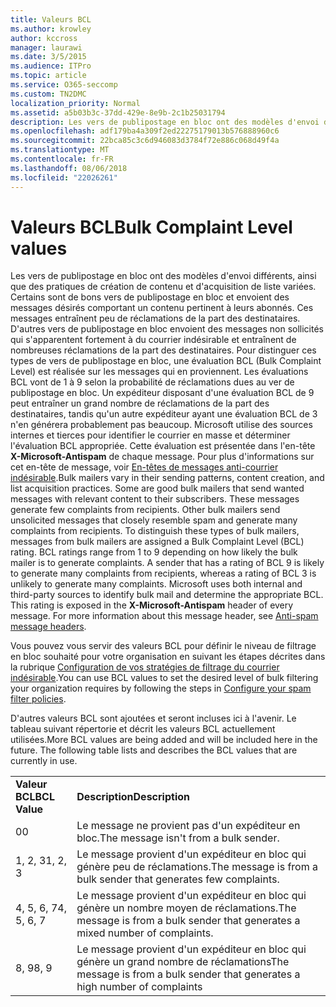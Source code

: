 ```yaml
---
title: Valeurs BCL
ms.author: krowley
author: kccross
manager: laurawi
ms.date: 3/5/2015
ms.audience: ITPro
ms.topic: article
ms.service: O365-seccomp
ms.custom: TN2DMC
localization_priority: Normal
ms.assetid: a5b03b3c-37dd-429e-8e9b-2c1b25031794
description: Les vers de publipostage en bloc ont des modèles d'envoi différents, ainsi que des pratiques de création de contenu et d'acquisition de liste variées. Certains sont de bons vers de publipostage en bloc et envoient des messages désirés comportant un contenu pertinent à leurs abonnés. Ces messages entraînent peu de réclamations de la part des destinataires. D'autres vers de publipostage en bloc envoient des messages non sollicités qui s'apparentent fortement à du courrier indésirable et entraînent de nombreuses réclamations de la part des destinataires. Pour distinguer ces types de vers de publipostage en bloc, une évaluation BCL (Bulk Complaint Level) est réalisée sur les messages qui en proviennent. Les évaluations BCL vont de 1 à 9 selon la probabilité de réclamations dues au ver de publipostage en bloc. Un expéditeur disposant d'une évaluation BCL de 9 peut entraîner un grand nombre de réclamations de la part des destinataires, tandis qu'un autre expéditeur ayant une évaluation BCL de 3 n'en générera probablement pas beaucoup. Microsoft utilise des sources internes et tierces pour identifier le courrier en masse et déterminer l'évaluation BCL appropriée. Cette évaluation est présentée dans l'en-tête X-Microsoft-Antispam de chaque message. Pour plus d'informations sur cet en-tête de message, voir En-têtes de messages anti-courrier indésirable.
ms.openlocfilehash: adf179ba4a309f2ed22275179013b576888960c6
ms.sourcegitcommit: 22bca85c3c6d946083d3784f72e886c068d49f4a
ms.translationtype: MT
ms.contentlocale: fr-FR
ms.lasthandoff: 08/06/2018
ms.locfileid: "22026261"
---
```

# <a name="bulk-complaint-level-values"></a><span data-ttu-id="acffd-112">Valeurs BCL</span><span class="sxs-lookup"><span data-stu-id="acffd-112">Bulk Complaint Level values</span></span>

<span data-ttu-id="acffd-p102">Les vers de publipostage en bloc ont des modèles d'envoi différents, ainsi que des pratiques de création de contenu et d'acquisition de liste variées. Certains sont de bons vers de publipostage en bloc et envoient des messages désirés comportant un contenu pertinent à leurs abonnés. Ces messages entraînent peu de réclamations de la part des destinataires. D'autres vers de publipostage en bloc envoient des messages non sollicités qui s'apparentent fortement à du courrier indésirable et entraînent de nombreuses réclamations de la part des destinataires. Pour distinguer ces types de vers de publipostage en bloc, une évaluation BCL (Bulk Complaint Level) est réalisée sur les messages qui en proviennent. Les évaluations BCL vont de 1 à 9 selon la probabilité de réclamations dues au ver de publipostage en bloc. Un expéditeur disposant d'une évaluation BCL de 9 peut entraîner un grand nombre de réclamations de la part des destinataires, tandis qu'un autre expéditeur ayant une évaluation BCL de 3 n'en générera probablement pas beaucoup. Microsoft utilise des sources internes et tierces pour identifier le courrier en masse et déterminer l'évaluation BCL appropriée. Cette évaluation est présentée dans l'en-tête **X-Microsoft-Antispam** de chaque message. Pour plus d'informations sur cet en-tête de message, voir [En-têtes de messages anti-courrier indésirable](anti-spam-message-headers.md).</span><span class="sxs-lookup"><span data-stu-id="acffd-p102">Bulk mailers vary in their sending patterns, content creation, and list acquisition practices. Some are good bulk mailers that send wanted messages with relevant content to their subscribers. These messages generate few complaints from recipients. Other bulk mailers send unsolicited messages that closely resemble spam and generate many complaints from recipients. To distinguish these types of bulk mailers, messages from bulk mailers are assigned a Bulk Complaint Level (BCL) rating. BCL ratings range from 1 to 9 depending on how likely the bulk mailer is to generate complaints. A sender that has a rating of BCL 9 is likely to generate many complaints from recipients, whereas a rating of BCL 3 is unlikely to generate many complaints. Microsoft uses both internal and third-party sources to identify bulk mail and determine the appropriate BCL. This rating is exposed in the **X-Microsoft-Antispam** header of every message. For more information about this message header, see [Anti-spam message headers](anti-spam-message-headers.md).</span></span> 
  
<span data-ttu-id="acffd-123">Vous pouvez vous servir des valeurs BCL pour définir le niveau de filtrage en bloc souhaité pour votre organisation en suivant les étapes décrites dans la rubrique [Configuration de vos stratégies de filtrage du courrier indésirable](configure-your-spam-filter-policies.md).</span><span class="sxs-lookup"><span data-stu-id="acffd-123">You can use BCL values to set the desired level of bulk filtering your organization requires by following the steps in [Configure your spam filter policies](configure-your-spam-filter-policies.md).</span></span>
  
<span data-ttu-id="acffd-p103">D'autres valeurs BCL sont ajoutées et seront incluses ici à l'avenir. Le tableau suivant répertorie et décrit les valeurs BCL actuellement utilisées.</span><span class="sxs-lookup"><span data-stu-id="acffd-p103">More BCL values are being added and will be included here in the future. The following table lists and describes the BCL values that are currently in use.</span></span>
  
|||
|:-----|:-----|
|<span data-ttu-id="acffd-126">**Valeur BCL**</span><span class="sxs-lookup"><span data-stu-id="acffd-126">**BCL Value**</span></span> <br/> |<span data-ttu-id="acffd-127">**Description**</span><span class="sxs-lookup"><span data-stu-id="acffd-127">**Description**</span></span> <br/> |
|<span data-ttu-id="acffd-128">0</span><span class="sxs-lookup"><span data-stu-id="acffd-128">0</span></span>  <br/> |<span data-ttu-id="acffd-129">Le message ne provient pas d'un expéditeur en bloc.</span><span class="sxs-lookup"><span data-stu-id="acffd-129">The message isn't from a bulk sender.</span></span>  <br/> |
|<span data-ttu-id="acffd-130">1, 2, 3</span><span class="sxs-lookup"><span data-stu-id="acffd-130">1, 2, 3</span></span>  <br/> |<span data-ttu-id="acffd-131">Le message provient d'un expéditeur en bloc qui génère peu de réclamations.</span><span class="sxs-lookup"><span data-stu-id="acffd-131">The message is from a bulk sender that generates few complaints.</span></span>  <br/> |
|<span data-ttu-id="acffd-132">4, 5, 6, 7</span><span class="sxs-lookup"><span data-stu-id="acffd-132">4, 5, 6, 7</span></span>  <br/> |<span data-ttu-id="acffd-133">Le message provient d'un expéditeur en bloc qui génère un nombre moyen de réclamations.</span><span class="sxs-lookup"><span data-stu-id="acffd-133">The message is from a bulk sender that generates a mixed number of complaints.</span></span>  <br/> |
|<span data-ttu-id="acffd-134">8, 9</span><span class="sxs-lookup"><span data-stu-id="acffd-134">8, 9</span></span>  <br/> |<span data-ttu-id="acffd-135">Le message provient d'un expéditeur en bloc qui génère un grand nombre de réclamations</span><span class="sxs-lookup"><span data-stu-id="acffd-135">The message is from a bulk sender that generates a high number of complaints</span></span>  <br/> |
   

